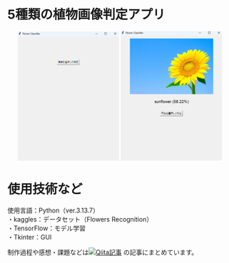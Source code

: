 # 5種類の植物画像判定アプリ

<p align="center">
  <img src="app_select.png" alt="アプリ起動" width="45%">
  <img src="test.png" alt="判定結果" width="45%">
</p>

# 使用技術など
使用言語：Python（ver.3.13.7）  
・kaggles：データセット（Flowers Recognition）  
・TensorFlow：モデル学習  
・Tkinter：GUI  


制作過程や感想・課題などは[![Qiita記事](sample.png)](https://qiita.com/dorayaki800/items/08815306b05526428467)
の記事にまとめています。

